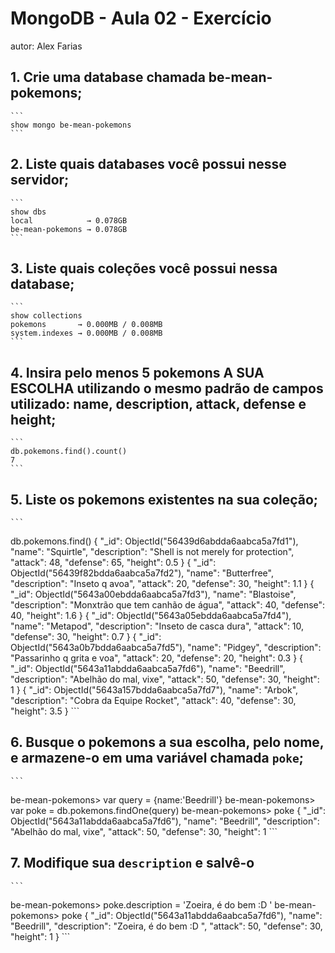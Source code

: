 # MongoDB - Aula 02 - Exercício
autor: Alex Farias

## 1. Crie uma database chamada be-mean-pokemons;

    ```	
    show mongo be-mean-pokemons  	
    ```

## 2. Liste quais databases você possui nesse servidor;

    ```
    show dbs
    local            → 0.078GB
    be-mean-pokemons → 0.078GB
    ```

## 3. Liste quais coleções você possui nessa database;

    ```
    show collections
    pokemons       → 0.000MB / 0.008MB
    system.indexes → 0.000MB / 0.008MB
    ```
## 4. Insira pelo menos 5 pokemons A SUA ESCOLHA utilizando o mesmo padrão de campos utilizado: name, description, attack, defense e height;

    ```
    db.pokemons.find().count()
    7
    ```
## 5. Liste os pokemons existentes na sua coleção;

    ```
 db.pokemons.find()
{
  "_id": ObjectId("56439d6abdda6aabca5a7fd1"),
  "name": "Squirtle",
  "description": "Shell is not merely for protection",
  "attack": 48,
  "defense": 65,
  "height": 0.5
}
{
  "_id": ObjectId("56439f82bdda6aabca5a7fd2"),
  "name": "Butterfree",
  "description": "Inseto q avoa",
  "attack": 20,
  "defense": 30,
  "height": 1.1
}
{
  "_id": ObjectId("5643a00ebdda6aabca5a7fd3"),
  "name": "Blastoise",
  "description": "Monxtrão que tem canhão de água",
  "attack": 40,
  "defense": 40,
  "height": 1.6
}
{
  "_id": ObjectId("5643a05ebdda6aabca5a7fd4"),
  "name": "Metapod",
  "description": "Inseto de casca dura",
  "attack": 10,
  "defense": 30,
  "height": 0.7
}
{
  "_id": ObjectId("5643a0b7bdda6aabca5a7fd5"),
  "name": "Pidgey",
  "description": "Passarinho q grita e voa",
  "attack": 20,
  "defense": 20,
  "height": 0.3
}
{
  "_id": ObjectId("5643a11abdda6aabca5a7fd6"),
  "name": "Beedrill",
  "description": "Abelhão do mal, vixe",
  "attack": 50,
  "defense": 30,
  "height": 1
}
{
  "_id": ObjectId("5643a157bdda6aabca5a7fd7"),
  "name": "Arbok",
  "description": "Cobra da Equipe Rocket",
  "attack": 40,
  "defense": 30,
  "height": 3.5
}
    ```
## 6. Busque o pokemons a sua escolha, pelo nome, e armazene-o em uma variável chamada `poke`;

    ```
be-mean-pokemons> var query = {name:'Beedrill'}
be-mean-pokemons> var poke = db.pokemons.findOne(query)
be-mean-pokemons> poke
{
  "_id": ObjectId("5643a11abdda6aabca5a7fd6"),
  "name": "Beedrill",
  "description": "Abelhão do mal, vixe",
  "attack": 50,
  "defense": 30,
  "height": 1
    ```
## 7. Modifique sua `description` e salvê-o

    ```
be-mean-pokemons> poke.description = 'Zoeira, é do bem :D '
be-mean-pokemons> poke
{
  "_id": ObjectId("5643a11abdda6aabca5a7fd6"),
  "name": "Beedrill",
  "description": "Zoeira, é do bem :D ",
  "attack": 50,
  "defense": 30,
  "height": 1
}
    ```





